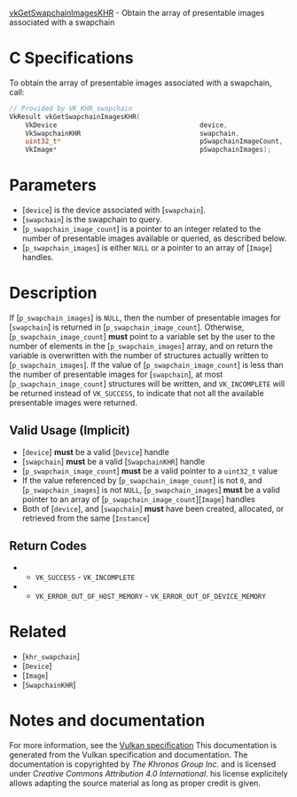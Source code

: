 [vkGetSwapchainImagesKHR](https://www.khronos.org/registry/vulkan/specs/1.3-extensions/man/html/vkGetSwapchainImagesKHR.html) - Obtain the array of presentable images associated with a swapchain

# C Specifications
To obtain the array of presentable images associated with a swapchain, call:
```c
// Provided by VK_KHR_swapchain
VkResult vkGetSwapchainImagesKHR(
    VkDevice                                    device,
    VkSwapchainKHR                              swapchain,
    uint32_t*                                   pSwapchainImageCount,
    VkImage*                                    pSwapchainImages);
```

# Parameters
- [`device`] is the device associated with [`swapchain`].
- [`swapchain`] is the swapchain to query.
- [`p_swapchain_image_count`] is a pointer to an integer related to the number of presentable images available or queried, as described below.
- [`p_swapchain_images`] is either `NULL` or a pointer to an array of [`Image`] handles.

# Description
If [`p_swapchain_images`] is `NULL`, then the number of presentable images
for [`swapchain`] is returned in [`p_swapchain_image_count`].
Otherwise, [`p_swapchain_image_count`] **must**  point to a variable set by the
user to the number of elements in the [`p_swapchain_images`] array, and on
return the variable is overwritten with the number of structures actually
written to [`p_swapchain_images`].
If the value of [`p_swapchain_image_count`] is less than the number of
presentable images for [`swapchain`], at most [`p_swapchain_image_count`]
structures will be written, and `VK_INCOMPLETE` will be returned instead
of `VK_SUCCESS`, to indicate that not all the available presentable
images were returned.
## Valid Usage (Implicit)
-  [`device`] **must**  be a valid [`Device`] handle
-  [`swapchain`] **must**  be a valid [`SwapchainKHR`] handle
-  [`p_swapchain_image_count`] **must**  be a valid pointer to a `uint32_t` value
-    If the value referenced by [`p_swapchain_image_count`] is not `0`, and [`p_swapchain_images`] is not `NULL`, [`p_swapchain_images`] **must**  be a valid pointer to an array of [`p_swapchain_image_count`][`Image`] handles
-    Both of [`device`], and [`swapchain`] **must**  have been created, allocated, or retrieved from the same [`Instance`]

## Return Codes
*   - `VK_SUCCESS`  - `VK_INCOMPLETE` 
*   - `VK_ERROR_OUT_OF_HOST_MEMORY`  - `VK_ERROR_OUT_OF_DEVICE_MEMORY`

# Related
- [`khr_swapchain`]
- [`Device`]
- [`Image`]
- [`SwapchainKHR`]

# Notes and documentation
For more information, see the [Vulkan specification](https://www.khronos.org/registry/vulkan/specs/1.3-extensions/html/vkspec.html)
This documentation is generated from the Vulkan specification and documentation.
The documentation is copyrighted by *The Khronos Group Inc.* and is licensed under *Creative Commons Attribution 4.0 International*.
his license explicitely allows adapting the source material as long as proper credit is given.
        